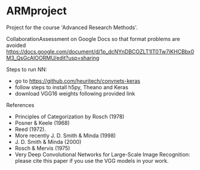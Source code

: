 # ARMproject

Project for the course 'Advanced Research Methods'.

CollaborationAssessment on Google Docs so that format problems are avoided https://docs.google.com/document/d/1p_dcNYnDBCOZLT1lT0Tw7iKHCBbx0M3_QsGcAIOORMU/edit?usp=sharing

Steps to run NN:
* go to https://github.com/heuritech/convnets-keras
* follow steps to install h5py, Theano and Keras
* download VGG16 weights following provided link

References

* Principles of Categorization
by Rosch (1978)
* Posner & Keele (1968) 
* Reed (1972). 
* More recently J. D. Smith & Minda (1998) 
* J. D. Smith & Minda (2000) 
* Rosch & Mervis (1975)
* Very Deep Convolutional Networks for Large-Scale Image Recognition: please cite this paper if you use the VGG models in your work.
 
